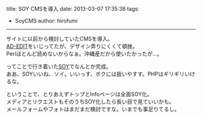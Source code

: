 title: SOY CMSを導入
date: 2013-03-07 17:35:38
tags: 
- SoyCMS
author: hirofumi
---
サイトに以前から検討していたCMSを導入。  
[AD-EDIT](http://www.adedit.net/)をいじってたが、デザイン弄りにくくて頓挫。  
Perlほとんど読めないからなぁ。沖縄産だから使いたかったが…。  

ってことで行き着いた[SOY](http://www.soycms.net/)でなんとか完成。  
ああ、SOYいいね、ソイ。いいっす、ボクには扱いやすす。PHPはギリギリいけるな。  

ということで、とりあえずトップとInfoページは全面SOY化。  
メディアとリクエストもそのうちSOY化したら長い目で見ていいかも。  
メールフォームやフォトはまだまだ検討ですな。いまでも事足りてるし。 